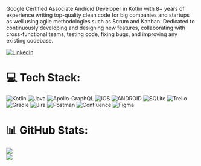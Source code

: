 Google Certified Associate Android Developer in Kotlin with 8+ years of experience writing top-quality clean code for big companies and startups as well using agile methodologies such as Scrum and Kanban. Dedicated to continuously developing and designing new features, collaborating with cross-functional teams, testing code, fixing bugs, and improving any existing codebase.

[![LinkedIn](https://img.shields.io/badge/LinkedIn-%230077B5.svg?logo=linkedin&logoColor=white)](https://linkedin.com/in/jdgarita) 

# 💻 Tech Stack:
![Kotlin](https://img.shields.io/badge/kotlin-%230095D5.svg?style=for-the-badge&logo=kotlin&logoColor=white) ![Java](https://img.shields.io/badge/java-%23ED8B00.svg?style=for-the-badge&logo=java&logoColor=white) ![Apollo-GraphQL](https://img.shields.io/badge/-ApolloGraphQL-311C87?style=for-the-badge&logo=apollo-graphql) ![IOS](https://img.shields.io/badge/IOS-%2320232a.svg?style=for-the-badge&logo=apple&logoColor=white) ![ANDROID](https://img.shields.io/badge/android-%2320232a.svg?style=for-the-badge&logo=android&logoColor=%a4c639) ![SQLite](https://img.shields.io/badge/sqlite-%2307405e.svg?style=for-the-badge&logo=sqlite&logoColor=white) ![Trello](https://img.shields.io/badge/Trello-%23026AA7.svg?style=for-the-badge&logo=Trello&logoColor=white) ![Gradle](https://img.shields.io/badge/Gradle-02303A.svg?style=for-the-badge&logo=Gradle&logoColor=white) ![Jira](https://img.shields.io/badge/jira-%230A0FFF.svg?style=for-the-badge&logo=jira&logoColor=white) ![Postman](https://img.shields.io/badge/Postman-FF6C37?style=for-the-badge&logo=postman&logoColor=white) ![Confluence](https://img.shields.io/badge/confluence-%23172BF4.svg?style=for-the-badge&logo=confluence&logoColor=white) ![Figma](https://img.shields.io/badge/figma-%23F24E1E.svg?style=for-the-badge&logo=figma&logoColor=white)

# 📊 GitHub Stats:
![](https://github-readme-streak-stats.herokuapp.com/?user=jdgarita&theme=default&hide_border=false)<br/>
![](https://github-readme-stats.vercel.app/api/top-langs/?username=jdgarita&theme=default&hide_border=false&include_all_commits=true&count_private=true&layout=compact)
